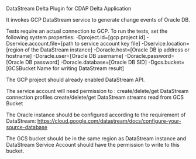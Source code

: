 DataStream Delta Plugin for CDAP Delta Application

It invokes GCP DataStream service to generate change events of Oracle DB.

Tests require an actual connection to GCP. To run the tests, set the following system properties:
  -Dproject.id=[gcp project id]
  -Dservice.account.file=[path to service account key file]
  -Dservice.location=[region of the DataStream instance]
  -Doracle.host=[Oracle DB ip address or hostname]
  -Doracle.user=[Oracle DB username]
  -Doracle.password=[Oracle DB password]
  -Doracle.database=[Oracle DB SID]
  -Dgcs.bucket=[GCSBucket Name for writing DataStream result]
  
The GCP project should already enabled DataStream API.

The service account will need permission to :
  create/delete/get DataStream connection profiles
  create/delete/get DataStream streams
  read from GCS Bucket

The Oracle instance should be configured according to the requirement of DataStream:
https://cloud.google.com/datastream/docs/configure-your-source-database

The GCS bucket should be in the same region as DataStream instance and DataStream Service Account
should have the permission to write to this bucket.  
